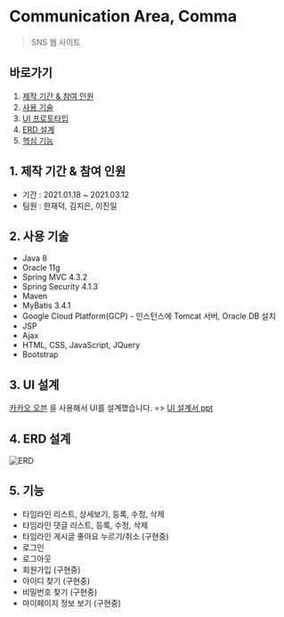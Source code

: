 # Communication Area, Comma
> SNS 웹 사이트

## 바로가기
1. [제작 기간 & 참여 인원](https://github.com/yny-team/Comma/blob/master/README.md#1-%EC%A0%9C%EC%9E%91-%EA%B8%B0%EA%B0%84--%EC%B0%B8%EC%97%AC-%EC%9D%B8%EC%9B%90)
2. [사용 기술](https://github.com/yny-team/Comma/blob/master/README.md#2-%EC%82%AC%EC%9A%A9-%EA%B8%B0%EC%88%A0)
3. [UI 프로토타입](https://github.com/yny-team/Comma/blob/master/README.md#3-ui-%EC%84%A4%EA%B3%84)
4. [ERD 설계](https://github.com/yny-team/Comma/blob/master/README.md#4-erd-%EC%84%A4%EA%B3%84)
5. [핵심 기능](https://github.com/yny-team/Comma/blob/master/README.md#5-%EA%B8%B0%EB%8A%A5)

## 1. 제작 기간 & 참여 인원
* 기간 : 2021.01.18 ~ 2021.03.12
* 팀원 : 한재덕, 김지은, 이진일

## 2. 사용 기술
* Java 8 
* Oracle 11g
* Spring MVC 4.3.2
* Spring Security 4.1.3
* Maven
* MyBatis 3.4.1
* Google Cloud Platform(GCP) - 인스턴스에 Tomcat 서버, Oracle DB 설치 
* JSP
* Ajax
* HTML, CSS, JavaScript, JQuery
* Bootstrap 

## 3. UI 설계
[카카오 오븐](https://ovenapp.io/) 을 사용해서 UI를 설계했습니다. => [UI 설계서 ppt](https://drive.google.com/file/d/1XZYNrxixaWlZwHnUzYUG5exk9U6tPTxA/view?usp=sharing)

## 4. ERD 설계
![ERD](https://user-images.githubusercontent.com/45028904/110233353-c85f1b80-7f66-11eb-8b53-d3e01d812e89.png)

## 5. 기능
* 타임라인 리스트, 상세보기, 등록, 수정, 삭제
* 타임라인 댓글 리스트, 등록, 수정, 삭제
* 타임라인 게시글 좋아요 누르기/취소 (구현중)
* 로그인
* 로그아웃
* 회원가입 (구현중)
* 아이디 찾기 (구현중)
* 비밀번호 찾기 (구현중)
* 마이페이지 정보 보기 (구현중)
